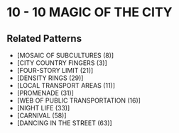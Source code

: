 # 10 - 10 MAGIC OF THE CITY

## Related Patterns

- [MOSAlC OF SUBCULTURES (8)]
- [CITY COUNTRY FINGERS (3)]
- [FOUR-STORY LIMIT (21)]
- [DENSITY RINGS (29)]
- [LOCAL TRANSPORT AREAS (11)]
- [PROMENADE (31)]
- [WEB OF PUBLIC TRANSPORTATION (16)]
- [NIGHT LIFE (33)]
- [CARNIVAL (58)]
- [DANCING IN THE STREET (63)]
